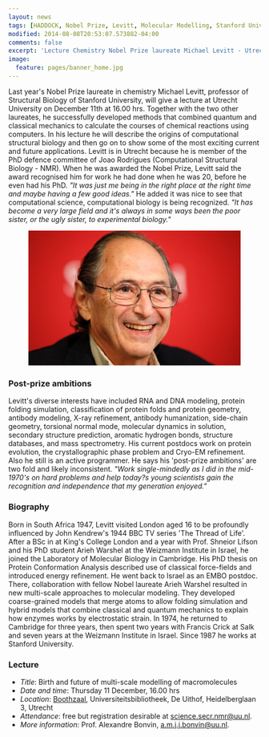 ```yaml
---
layout: news
tags: [HADDOCK, Nobel Prize, Levitt, Molecular Modelling, Stanford University, Utrecht University]
modified: 2014-08-08T20:53:07.573882-04:00
comments: false
excerpt: 'Lecture Chemistry Nobel Prize laureate Michael Levitt - Utrecht, December 11th'
image:
  feature: pages/banner_home.jpg
---
```

Last year's Nobel Prize laureate in chemistry Michael Levitt, professor of Structural Biology of Stanford University, will give a lecture at Utrecht University on December 11th at 16.00 hrs. Together with the two other laureates, he successfully developed methods that combined quantum and classical mechanics to calculate the courses of chemical reactions using computers. In his lecture he will describe the origins of computational structural biology and then go on to show some of the most exciting current and future applications. Levitt is in Utrecht because he is member of the PhD defence committee of Joao Rodrigues (Computational Structural Biology - NMR).
When he was awarded the Nobel Prize, Levitt said the award recognised him for work he had done when he was 20, before he even had his PhD. *"It was just me being in the right place at the right time and maybe having a few good ideas."* He added it was nice to see that computational science, computational biology is being recognized. *"It has become a very large field and it's always in some ways been the poor sister, or the ugly sister, to experimental biology."*

<figure>
    <img src="/images/posts/MichaelLevitt_1.jpg">
</figure>

### Post-prize ambitions
Levitt's diverse interests have included RNA and DNA modeling, protein folding simulation, classification of protein folds and protein geometry, antibody modeling, X-ray refinement, antibody humanization, side-chain geometry, torsional normal mode, molecular dynamics in solution, secondary structure prediction, aromatic hydrogen bonds, structure databases, and mass spectrometry. His current postdocs work on protein evolution, the crystallographic phase problem and Cryo-EM refinement. Also he still is an active programmer.
He says his 'post-prize ambitions' are two fold and likely inconsistent. *"Work single-mindedly as I did in the mid-1970's on hard problems and help today?s young scientists gain the recognition and independence that my generation enjoyed."*

### Biography
Born in South Africa 1947, Levitt visited London aged 16 to be profoundly influenced by John Kendrew's 1944 BBC TV series 'The Thread of Life'.  After a BSc in at King's College London and a year with Prof. Shneior Lifson and his PhD student Arieh Warshel at the Weizmann Institute in Israel, he joined the Laboratory of Molecular Biology in Cambridge. His PhD thesis on Protein Conformation Analysis described use of classical force-fields and introduced energy refinement.
He went back to Israel as an EMBO postdoc. There, collaboration with fellow Nobel laureate Arieh Warshel resulted in new multi-scale approaches to molecular modeling. They developed coarse-grained models that merge atoms to allow folding simulation and hybrid models that combine classical and quantum mechanics to explain how enzymes works by electrostatic strain. In 1974, he returned to Cambridge for three years, then spent two years with Francis Crick at Salk and seven years at the Weizmann Institute in Israel. Since 1987 he works at Stanford University.

### Lecture
* *Title*: Birth and future of multi-scale modelling of macromolecules
* *Date and time*: Thursday 11 December, 16.00 hrs
* *Location*: [Boothzaal](http://www.cs.uu.nl/docs/reach/booth), Universiteitsbibliotheek, De Uithof, Heidelberglaan 3, Utrecht
* *Attendance*: free but registration desirable at science.secr.nmr@uu.nl.
* *More information*: Prof. Alexandre Bonvin, a.m.j.j.bonvin@uu.nl.

